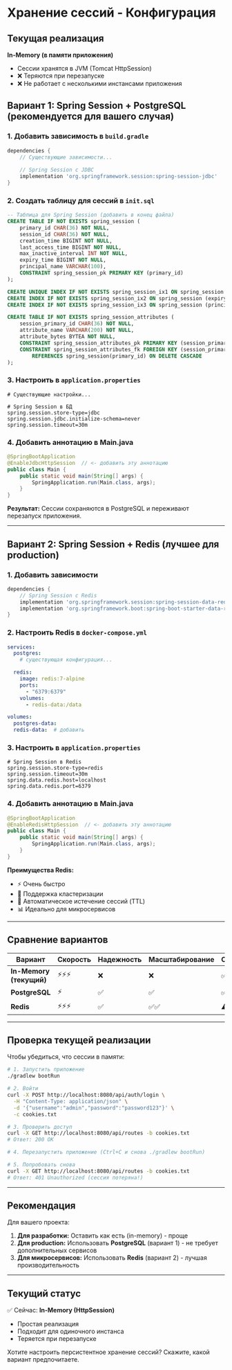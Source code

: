 # Хранение сессий - Конфигурация

## Текущая реализация

**In-Memory (в памяти приложения)**
- Сессии хранятся в JVM (Tomcat HttpSession)
- ❌ Теряются при перезапуске
- ❌ Не работает с несколькими инстансами приложения

## Вариант 1: Spring Session + PostgreSQL (рекомендуется для вашего случая)

### 1. Добавить зависимость в `build.gradle`
```gradle
dependencies {
    // Существующие зависимости...
    
    // Spring Session с JDBC
    implementation 'org.springframework.session:spring-session-jdbc'
}
```

### 2. Создать таблицу для сессий в `init.sql`
```sql
-- Таблица для Spring Session (добавить в конец файла)
CREATE TABLE IF NOT EXISTS spring_session (
    primary_id CHAR(36) NOT NULL,
    session_id CHAR(36) NOT NULL,
    creation_time BIGINT NOT NULL,
    last_access_time BIGINT NOT NULL,
    max_inactive_interval INT NOT NULL,
    expiry_time BIGINT NOT NULL,
    principal_name VARCHAR(100),
    CONSTRAINT spring_session_pk PRIMARY KEY (primary_id)
);

CREATE UNIQUE INDEX IF NOT EXISTS spring_session_ix1 ON spring_session (session_id);
CREATE INDEX IF NOT EXISTS spring_session_ix2 ON spring_session (expiry_time);
CREATE INDEX IF NOT EXISTS spring_session_ix3 ON spring_session (principal_name);

CREATE TABLE IF NOT EXISTS spring_session_attributes (
    session_primary_id CHAR(36) NOT NULL,
    attribute_name VARCHAR(200) NOT NULL,
    attribute_bytes BYTEA NOT NULL,
    CONSTRAINT spring_session_attributes_pk PRIMARY KEY (session_primary_id, attribute_name),
    CONSTRAINT spring_session_attributes_fk FOREIGN KEY (session_primary_id) 
        REFERENCES spring_session(primary_id) ON DELETE CASCADE
);
```

### 3. Настроить в `application.properties`
```properties
# Существующие настройки...

# Spring Session в БД
spring.session.store-type=jdbc
spring.session.jdbc.initialize-schema=never
spring.session.timeout=30m
```

### 4. Добавить аннотацию в Main.java
```java
@SpringBootApplication
@EnableJdbcHttpSession  // <- добавить эту аннотацию
public class Main {
    public static void main(String[] args) {
        SpringApplication.run(Main.class, args);
    }
}
```

**Результат:** Сессии сохраняются в PostgreSQL и переживают перезапуск приложения.

---

## Вариант 2: Spring Session + Redis (лучшее для production)

### 1. Добавить зависимости
```gradle
dependencies {
    // Spring Session с Redis
    implementation 'org.springframework.session:spring-session-data-redis'
    implementation 'org.springframework.boot:spring-boot-starter-data-redis'
}
```

### 2. Настроить Redis в `docker-compose.yml`
```yaml
services:
  postgres:
    # существующая конфигурация...

  redis:
    image: redis:7-alpine
    ports:
      - "6379:6379"
    volumes:
      - redis-data:/data

volumes:
  postgres-data:
  redis-data:  # добавить
```

### 3. Настроить в `application.properties`
```properties
# Spring Session в Redis
spring.session.store-type=redis
spring.session.timeout=30m
spring.data.redis.host=localhost
spring.data.redis.port=6379
```

### 4. Добавить аннотацию в Main.java
```java
@SpringBootApplication
@EnableRedisHttpSession  // <- добавить эту аннотацию
public class Main {
    public static void main(String[] args) {
        SpringApplication.run(Main.class, args);
    }
}
```

**Преимущества Redis:**
- ⚡ Очень быстро
- 🚀 Поддержка кластеризации
- 💾 Автоматическое истечение сессий (TTL)
- 📊 Идеально для микросервисов

---

## Сравнение вариантов

| Вариант | Скорость | Надежность | Масштабирование | Сложность |
|---------|----------|------------|-----------------|-----------|
| **In-Memory (текущий)** | ⚡⚡⚡ | ❌ | ❌ | ✅ Простой |
| **PostgreSQL** | ⚡ | ✅ | ✅ | ✅ Простой |
| **Redis** | ⚡⚡⚡ | ✅ | ✅✅ | ⚠️ Средний |

---

## Проверка текущей реализации

Чтобы убедиться, что сессии в памяти:

```bash
# 1. Запустить приложение
./gradlew bootRun

# 2. Войти
curl -X POST http://localhost:8080/api/auth/login \
  -H "Content-Type: application/json" \
  -d '{"username":"admin","password":"password123"}' \
  -c cookies.txt

# 3. Проверить доступ
curl -X GET http://localhost:8080/api/routes -b cookies.txt
# Ответ: 200 OK

# 4. Перезапустить приложение (Ctrl+C и снова ./gradlew bootRun)

# 5. Попробовать снова
curl -X GET http://localhost:8080/api/routes -b cookies.txt
# Ответ: 401 Unauthorized (сессия потеряна!)
```

---

## Рекомендация

Для вашего проекта:

1. **Для разработки:** Оставить как есть (in-memory) - проще
2. **Для production:** Использовать **PostgreSQL** (вариант 1) - не требует дополнительных сервисов
3. **Для микросервисов:** Использовать **Redis** (вариант 2) - лучшая производительность

---

## Текущий статус

✅ Сейчас: **In-Memory (HttpSession)**
- Простая реализация
- Подходит для одиночного инстанса
- Теряется при перезапуске

Хотите настроить персистентное хранение сессий? Скажите, какой вариант предпочитаете.
